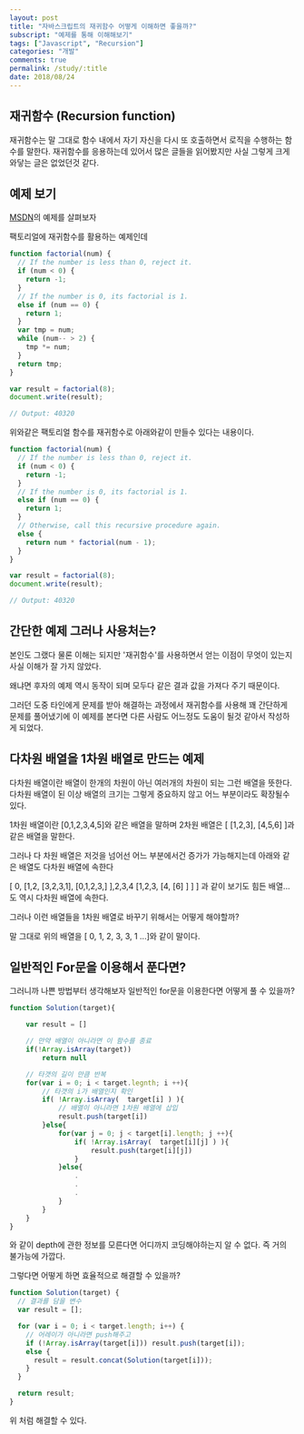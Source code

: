 ```yaml
---
layout: post
title: "자바스크립트의 재귀함수 어떻게 이해하면 좋을까?"
subscript: "예제를 통해 이해해보기"
tags: ["Javascript", "Recursion"]
categories: "개발"
comments: true
permalink: /study/:title
date: 2018/08/24
---
```


## 재귀함수 (Recursion function)

재귀함수는 말 그대로 함수 내에서 자기 자신을 다시 또 호출하면서 로직을 수행하는 함수를 말한다. 재귀함수를 응용하는데 있어서 많은 글들을 읽어봤지만 사실 그렇게 크게 와닿는 글은 없었던것 같다.

## 예제 보기

[MSDN](<https://msdn.microsoft.com/ko-kr/library/wwbyhkx4(v=vs.94).aspx>)의 예제를 살펴보자

팩토리얼에 재귀함수를 활용하는 예제인데

```javascript
function factorial(num) {
  // If the number is less than 0, reject it.
  if (num < 0) {
    return -1;
  }
  // If the number is 0, its factorial is 1.
  else if (num == 0) {
    return 1;
  }
  var tmp = num;
  while (num-- > 2) {
    tmp *= num;
  }
  return tmp;
}

var result = factorial(8);
document.write(result);

// Output: 40320
```

위와같은 팩토리얼 함수를 재귀함수로 아래와같이 만들수 있다는 내용이다.

```javascript
function factorial(num) {
  // If the number is less than 0, reject it.
  if (num < 0) {
    return -1;
  }
  // If the number is 0, its factorial is 1.
  else if (num == 0) {
    return 1;
  }
  // Otherwise, call this recursive procedure again.
  else {
    return num * factorial(num - 1);
  }
}

var result = factorial(8);
document.write(result);

// Output: 40320
```

## 간단한 예제 그러나 사용처는?

본인도 그랬다 물론 이해는 되지만 '재귀함수'를 사용하면서 얻는 이점이 무엇이 있는지 사실 이해가 잘 가지 않았다.

왜냐면 후자의 예제 역시 동작이 되며 모두다 같은 결과 값을 가져다 주기 때문이다.

그러던 도중 타인에게 문제를 받아 해결하는 과정에서 재귀함수를 사용해 꽤 간단하게 문제를 풀어냈기에 이 예제를 본다면 다른 사람도 어느정도 도움이 될것 같아서 작성하게 되었다.

## 다차원 배열을 1차원 배열로 만드는 예제

다차원 배열이란 배열이 한개의 차원이 아닌 여러개의 차원이 되는 그런 배열을 뜻한다. 다차원 배열이 된 이상 배열의 크기는 그렇게 중요하지 않고 어느 부분이라도 확장될수 있다.

1차원 배열이란 [0,1,2,3,4,5]와 같은 배열을 말하며
2차원 배열은 [ [1,2,3], [4,5,6] ]과 같은 배열을 말한다.

그러나 다 차원 배열은 저것을 넘어선 어느 부분에서건 증가가 가능해지는데 아래와 같은 배열도 다차원 배열에 속한다

[ 0, [1,2, [3,2,3,1], [0,1,2,3,] ],2,3,4 [1,2,3, [4, [6] ] ] ] 과 같이 보기도 힘든 배열...도 역시 다차원 배열에 속한다.

그러나 이런 배열들을 1차원 배열로 바꾸기 위해서는 어떻게 해야할까?

말 그대로 위의 배열을 [ 0, 1, 2, 3, 3, 1 ...]와 같이 말이다.

## 일반적인 For문을 이용해서 푼다면?

그러니까 나쁜 방법부터 생각해보자 일반적인 for문을 이용한다면 어떻게 풀 수 있을까?

```javascript
function Solution(target){

    var result = []

    // 만약 배열이 아니라면 이 함수를 종료
    if(!Array.isArray(target))
        return null

    // 타갯의 길이 만큼 반복
    for(var i = 0; i < target.legnth; i ++){
        // 타갯의 i가 배열인지 확인
        if( !Array.isArray(  target[i] ) ){
            // 배열이 아니라면 1차원 배열에 삽입
            result.push(target[i])
        }else{
            for(var j = 0; j < target[i].length; j ++){
                if( !Array.isArray(  target[i][j] ) ){
                    result.push(target[i][j])
                }
            }else{
                .
                .
                .
            }
        }
    }
}
```

와 같이 depth에 관한 정보를 모른다면 어디까지 코딩해야하는지 알 수 없다. 즉 거의 불가능에 가깝다.

그렇다면 어떻게 하면 효율적으로 해결할 수 있을까?

```javascript
function Solution(target) {
  // 결과를 담을 변수
  var result = [];

  for (var i = 0; i < target.length; i++) {
    // 어레이가 아니라면 push해주고
    if (!Array.isArray(target[i])) result.push(target[i]);
    else {
      result = result.concat(Solution(target[i]));
    }
  }

  return result;
}
```

위 처럼 해결할 수 있다.
